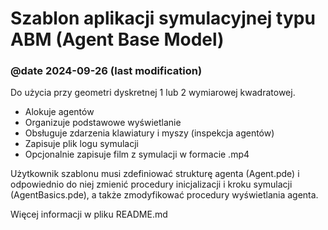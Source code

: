 # Szablon aplikacji symulacyjnej typu ABM (Agent Base Model)
### @date 2024-09-26 (last modification)

Do użycia przy geometri dyskretnej 1 lub 2 wymiarowej kwadratowej.
* Alokuje agentów
* Organizuje podstawowe wyświetlanie
* Obsługuje zdarzenia klawiatury i myszy (inspekcja agentów) 
* Zapisuje plik logu symulacji
* Opcjonalnie zapisuje film z symulacji w formacie .mp4

Użytkownik szablonu musi zdefiniować strukturę agenta (Agent.pde) i odpowiednio do 
niej zmienić procedury inicjalizacji i kroku symulacji (AgentBasics.pde),
a także zmodyfikować procedury wyświetlania agenta.

Więcej informacji w pliku README.md


